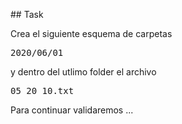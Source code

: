## Task

Crea el siguiente esquema de carpetas
<pre>2020/06/01</pre>
y dentro del utlimo folder el archivo <pre>05_20_10.txt</pre>

Para continuar validaremos ...